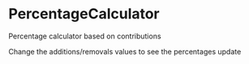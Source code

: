 # PercentageCalculator
Percentage calculator based on contributions

Change the additions/removals values to see the percentages update
